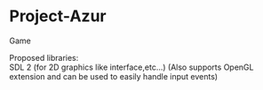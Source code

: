 # Project-Azur
Game

Proposed libraries: <br>
SDL 2 (for 2D graphics like interface,etc...) (Also supports OpenGL extension and can be used to easily handle input events)
